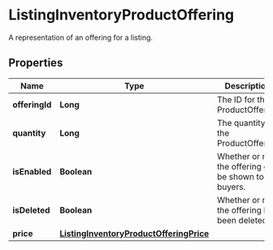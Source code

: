 

# ListingInventoryProductOffering

A representation of an offering for a listing.

## Properties

| Name | Type | Description | Notes |
|------------ | ------------- | ------------- | -------------|
|**offeringId** | **Long** | The ID for the ProductOffering |  [optional] |
|**quantity** | **Long** | The quantity the ProductOffering |  [optional] |
|**isEnabled** | **Boolean** | Whether or not the offering can be shown to buyers. |  [optional] |
|**isDeleted** | **Boolean** | Whether or not the offering has been deleted. |  [optional] |
|**price** | [**ListingInventoryProductOfferingPrice**](ListingInventoryProductOfferingPrice.md) |  |  [optional] |



